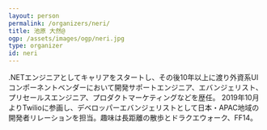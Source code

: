 ```yaml
---
layout: person
permalink: /organizers/neri/
title: 池原 大然@
ogp: /assets/images/ogp/neri.jpg
type: organizer
id: neri
---
```

.NETエンジニアとしてキャリアをスタートし、その後10年以上に渡り外資系UIコンポーネントベンダーにおいて開発サポートエンジニア、エバンジェリスト、プリセールスエンジニア、プロダクトマーケティングなどを歴任。
2019年10月よりTwilioに参画し、デベロッパーエバンジェリストとして日本・APAC地域の開発者リレーションを担当。趣味は長距離の散歩とドラクエウォーク、FF14。
